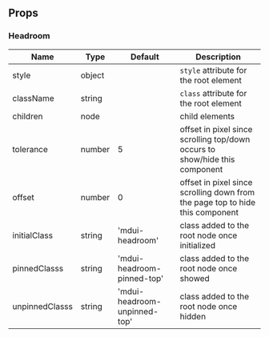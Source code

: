 ## Props ##

### Headroom ###

Name           | Type   | Default                      | Description
---------------|--------|------------------------------|-------------
style          | object |                              | `style` attribute for the root element
className      | string |                              | `class` attribute for the root element
children       | node   |                              | child elements
tolerance      | number | 5                            | offset in pixel since scrolling top/down occurs to show/hide this component
offset         | number | 0                            | offset in pixel since scrolling down from the page top to hide this component
initialClass   | string | 'mdui-headroom'              | class added to the root node once initialized
pinnedClasss   | string | 'mdui-headroom-pinned-top'   | class added to the root node once showed
unpinnedClasss | string | 'mdui-headroom-unpinned-top' | class added to the root node once hidden
